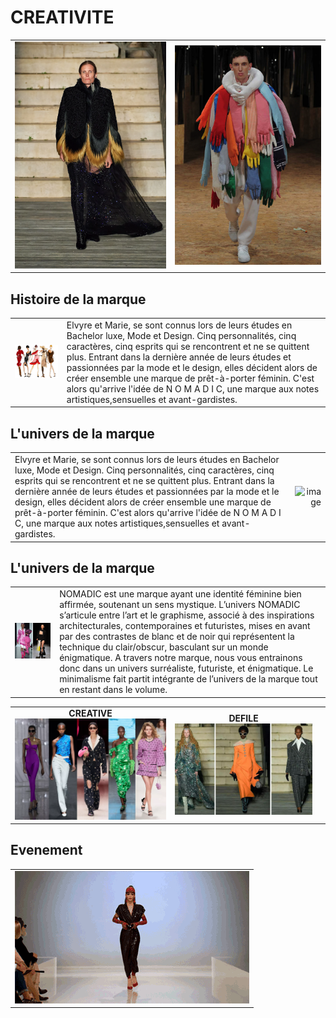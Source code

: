 
# CREATIVITE

| | |
|:--|:--|
| ![image](/assets/img/defile.webp)|![image](/assets/img/mode%20ridicule.jpg) |

## Histoire de la marque

| | |
|:---|:--|
| ![image](/assets/img/HISTOIRE%20DE%20LA%20MODE.jpg) | Elvyre et Marie, se sont connus lors de leurs études en Bachelor luxe, Mode et Design. Cinq personnalités, cinq caractères, cinq esprits qui se rencontrent et ne se quittent plus. Entrant dans la dernière année de leurs études et passionnées par la mode et le design, elles décident alors de créer ensemble une marque de prêt-à-porter féminin. C'est alors qu'arrive l'idée de N O M A D I C, une marque aux notes artistiques,sensuelles et avant-gardistes.|

## L'univers de la marque

| | |
|:--|--:|
| Elvyre et Marie, se sont connus lors de leurs études en Bachelor luxe, Mode et Design. Cinq personnalités, cinq caractères, cinq esprits qui se rencontrent et ne se quittent plus. Entrant dans la dernière année de leurs études et passionnées par la mode et le design, elles décident alors de créer ensemble une marque de prêt-à-porter féminin. C'est alors qu'arrive l'idée de N O M A D I C, une marque aux notes artistiques,sensuelles et avant-gardistes. |![image](https://i.pinimg.com/originals/f1/b1/8f/f1b18fe9e1c800b2448076a3e9825f6f.jpg) |

## L'univers de la marque

| | |
|--|:--|
| ![Image](/assets/img/mode%20ridicule%202.jpg)  |  NOMADIC est une marque ayant une identité féminine bien affirmée, soutenant un sens mystique. L’univers NOMADIC s’articule entre l’art et le graphisme, associé à des inspirations architecturales, contemporaines et futuristes, mises en avant par des contrastes de blanc et de noir qui représentent la technique du clair/obscur, basculant sur un monde énigmatique. A travers notre marque, nous vous entrainons donc dans un univers surréaliste, futuriste, et énigmatique. Le minimalisme fait partit intégrante de l’univers de la marque tout en restant dans le volume.|

|  | | |
|:---:|:---:|:---:|
| **CREATIVE** ![image](/assets/img/defile%204.webp) | **DEFILE** ![image](/assets/img/defile_2.jpg) |

## Evenement

| | 
| :----:|
| ![image](/assets/img/defile_dynamique.gif) |